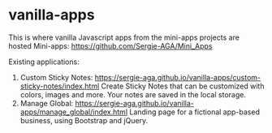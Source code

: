 # vanilla-apps

This is where vanilla Javascript apps from the mini-apps projects are hosted
Mini-apps: https://github.com/Sergie-AGA/Mini_Apps

Existing applications:

1. Custom Sticky Notes: https://sergie-aga.github.io/vanilla-apps/custom-sticky-notes/index.html
   Create Sticky Notes that can be customized with colors, images and more. Your notes are saved in the local storage.
2. Manage Global: https://sergie-aga.github.io/vanilla-apps/manage_global/index.html
   Landing page for a fictional app-based business, using Bootstrap and jQuery.
